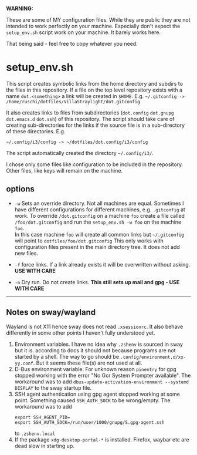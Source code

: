 
**WARNING:**

These are some of MY configuration files. While they are public they are not
intended to work perfectly on your machine. Especially don't expect the
``setup_env.sh`` script work on your machine. It barely works here.

That being said - feel free to copy whatever you need.

# setup_env.sh

This script creates symbolic links from the home directory and subdirs to the
files in this repository. If a file on the top level repository exists with a
name `dot.<something>` a link will be created in ``$HOME``.
E.g.
``~/.gitconfig -> /home/ruschi/dotfiles/VillaStraylight/dot.gitconfig``

It also creates links to files from subdirectories (``dot.config`` ``dot.gnupg``
``dot.emacs.d`` ``dot.ssh``) of this repository.  The script should take care of
creating sub-directories for the links if the source file is in a sub-directory
of these directories.
E.g.
```
~/.config/i3/config -> ~/dotfiles/dot.config/i3/config
```
The script automatically created the directory ``~/.config/i3/``.

I chose only some files like configuration to be included in the
repository. Other files, like keys will remain on the machine.

## options

*  ``-w`` Sets an override directory. Not all machines are equal. Sometimes I
   have different configurations for different machines, e.g. ``.gitconfig`` at
   work. To override ``/dot.gitconfig`` on a machine ``foo`` create a file
   called ``/foo/dot.gitconfig`` and run the ``setup_env.sh -w foo`` on the
   machine ``foo``.\
   In this case machine ``foo`` will create all common links but
   ``~/.gitconfig`` will point to ``dotfiles/foo/dot.gitconfig`` This only works
   with configuration files present in the main directory tree. It does not add
   new files.

*  ``-f`` force links. If a link already exists it will be overwritten without
   asking. **USE WITH CARE**

*  ``-n`` Dry run. Do not create links. **This still sets up mail and gpg - USE
   WITH CARE**

-----

## Notes on sway/wayland

Wayland is not X11 hence sway does not read ``.xsessionrc``. It also behave
differently in some other points I haven't fully understood yet.

1.  Environment variables. I have no idea why ``.zshenv`` is sourced in sway but
    it is. according to docs it should not because programs are not started by a
    shell. The way to go should be ``.config/environment.d/xx-yy.conf``. But it
    seems these file(s) are not used at all.
2.  D-Bus environment variable. For unknown reason ``pinentry`` for gpg stopped
    working with the error "No Gcr System Prompter available". The workaround was
    to add ``dbus-update-activation-environment --systemd DISPLAY`` to the sway
    startup file.
3.  SSH agent authentication using gpg agent stopped working at some
    point. Something caused ``SSH_AUTH_SOCK`` to be wrong/empty. The workaround was to add
	```
	export SSH_AGENT_PID=
	export SSH_AUTH_SOCK=/run/user/1000/gnupg/S.gpg-agent.ssh
	```
	to ``.zshenv.local``
4.  If the package ``xdg-desktop-portal-*`` is installed. Firefox, waybar etc
    are dead slow in starting up.
